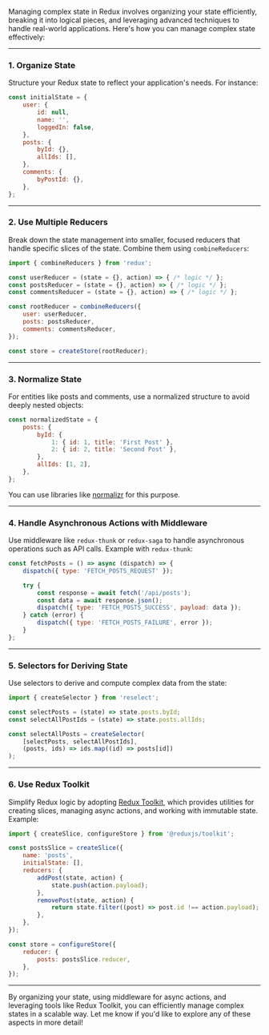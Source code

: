 Managing complex state in Redux involves organizing your state efficiently, breaking it into logical pieces, and leveraging advanced techniques to handle real-world applications. Here's how you can manage complex state effectively:

---

### 1. **Organize State**
   Structure your Redux state to reflect your application's needs. For instance:
   ```javascript
   const initialState = {
       user: {
           id: null,
           name: '',
           loggedIn: false,
       },
       posts: {
           byId: {},
           allIds: [],
       },
       comments: {
           byPostId: {},
       },
   };
   ```

---

### 2. **Use Multiple Reducers**
   Break down the state management into smaller, focused reducers that handle specific slices of the state. Combine them using `combineReducers`:
   ```javascript
   import { combineReducers } from 'redux';

   const userReducer = (state = {}, action) => { /* logic */ };
   const postsReducer = (state = {}, action) => { /* logic */ };
   const commentsReducer = (state = {}, action) => { /* logic */ };

   const rootReducer = combineReducers({
       user: userReducer,
       posts: postsReducer,
       comments: commentsReducer,
   });

   const store = createStore(rootReducer);
   ```

---

### 3. **Normalize State**
   For entities like posts and comments, use a normalized structure to avoid deeply nested objects:
   ```javascript
   const normalizedState = {
       posts: {
           byId: {
               1: { id: 1, title: 'First Post' },
               2: { id: 2, title: 'Second Post' },
           },
           allIds: [1, 2],
       },
   };
   ```
   You can use libraries like [normalizr](https://github.com/paularmstrong/normalizr) for this purpose.

---

### 4. **Handle Asynchronous Actions with Middleware**
   Use middleware like `redux-thunk` or `redux-saga` to handle asynchronous operations such as API calls.
   Example with `redux-thunk`:
   ```javascript
   const fetchPosts = () => async (dispatch) => {
       dispatch({ type: 'FETCH_POSTS_REQUEST' });

       try {
           const response = await fetch('/api/posts');
           const data = await response.json();
           dispatch({ type: 'FETCH_POSTS_SUCCESS', payload: data });
       } catch (error) {
           dispatch({ type: 'FETCH_POSTS_FAILURE', error });
       }
   };
   ```

---

### 5. **Selectors for Deriving State**
   Use selectors to derive and compute complex data from the state:
   ```javascript
   import { createSelector } from 'reselect';

   const selectPosts = (state) => state.posts.byId;
   const selectAllPostIds = (state) => state.posts.allIds;

   const selectAllPosts = createSelector(
       [selectPosts, selectAllPostIds],
       (posts, ids) => ids.map((id) => posts[id])
   );
   ```

---

### 6. **Use Redux Toolkit**
   Simplify Redux logic by adopting [Redux Toolkit](https://redux-toolkit.js.org/), which provides utilities for creating slices, managing async actions, and working with immutable state.
   Example:
   ```javascript
   import { createSlice, configureStore } from '@reduxjs/toolkit';

   const postsSlice = createSlice({
       name: 'posts',
       initialState: [],
       reducers: {
           addPost(state, action) {
               state.push(action.payload);
           },
           removePost(state, action) {
               return state.filter((post) => post.id !== action.payload);
           },
       },
   });

   const store = configureStore({
       reducer: {
           posts: postsSlice.reducer,
       },
   });
   ```

---

By organizing your state, using middleware for async actions, and leveraging tools like Redux Toolkit, you can efficiently manage complex states in a scalable way. Let me know if you'd like to explore any of these aspects in more detail!